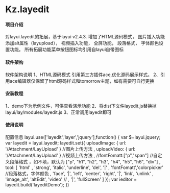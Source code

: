 # Kz.layedit

#### 项目介绍
对layui.layedit的拓展，基于layui v2.4.3.
增加了HTML源码模式，
图片插入功能添加alt属性（layupload），
视频插入功能，
全屏功能，
段落格式，
字体颜色设置功能。
所有拓展功能菜单按钮图标均引用自layui自带图标
#### 软件架构
软件架构说明
1、HTML源码模式 引用第三方插件ace,优化源码展示样式。
2、引用ace编辑器仅保留了html源码样式和tomorrow主题，如有需要可自行更换
#### 安装教程
1、demo下为示例文件，可供查看演示功能
2、将dist下文件layedit.js替换掉layui/lay/modules/layedit.js
3、正常调用layedit即可

#### 使用说明
配置信息
    layui.use(['layedit','layer','jquery'],function() {
        var $=layui.jquery;
        var layedit = layui.layedit;
	layedit.set({
                uploadImage: { url: '/Attachment/LayUpload' } //图片上传方法
                , uploadVideo: { url: '/Attachment/LayUpload' } //视频上传方法
                , //fontFomatt:["p","span"]  //自定义段落格式 ，如不填，默认为 ["p", "h1", "h2", "h3", "h4", "h5", "h6", "div"]
                , tool: [
                    'html'
					, 'strong', 'italic', 'underline', 'del', '|'
					, 'fontFomatt','colorpicker' //段落格式，字体颜色
					, 'face', '|', 'left', 'center', 'right', '|', 'link', 'unlink'
					, 'image_alt', 'altEdit', 'video' //
                    , '|', 'fullScreen'
                ]
            });
            var ieditor = layedit.build('layeditDemo');
    })